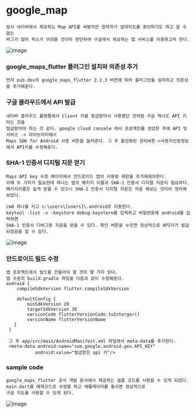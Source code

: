# google_map

```
앞서 네이버에서 제공하는 Map API를 써봤지만 원작자가 업데이트를 중단하기도 하고 알 수 없는
버그가 많아 픽스가 어려울 것이라 판단하여 구글에서 제공하는 맵 서비스를 이용하고자 한다.
```
![image](https://user-images.githubusercontent.com/58906858/212581367-f78ec8d8-4617-4719-ab6a-5a01105ea8d6.png)


### google_maps_flutter 플러그인 설치와 의존성 추가
```
먼저 pub.dev의 google_maps_flutter 2.2.3 버전에 따라 플러그인을 설치하고 의존성을 추가해준다.
```

### 구글 클라우드에서 API 발급
```
네이버 클라우드 플랫폼에서 Client 키를 발급받아서 사용했던 것처럼 구글 역시도 API 키라는 것을
발급받아야 하는 것 같다. google cloud console 에서 프로젝트를 생성한 후에 API 및 서비스 -> 라이브러리에서
Maps SDK for Android 사용 버튼을 눌러준다. 그 후 활성화된 관리버튼->사용자인증정보에서 API키를 수정해준다.
```

### SHA-1 인증서 디지털 지문 얻기
```
Maps API key 수정 페이지에서 안드로이드 앱의 사용량 제한을 추가해줘야한다.
이때 두 가지가 필요한데 하나는 앱의 패키지 이름과 SHA-1 인증서 디지털 지문이 필요하다.
패키지이름은 쉽게 얻을 수 있으나 SHA-1 인증서 디지털 지문은 처음 해보는 것이라 정리해보았다.

cmd 하나를 키고 c:\users\[users]\.android로 이동한다. 
keytool -list -v -keystore debug.keystore를 입력하고 비밀번호에 android를 입력하면
SHA-1 인증서 디버그용 지문을 얻을 수 있다. 확인 버튼을 누르면 정상적으로 API키가 발급되었음을 알 수 있다.
```
![image](https://user-images.githubusercontent.com/58906858/212579135-724b52fb-33d2-4166-8cd3-62deb0f36769.png)

### 안드로이드 빌드 수정
```
앱 프로젝트에서 빌드를 건들어야 할 것이 몇 가지 있다.
앱 수준의 build.gradle 파일을 다음과 같이 수정해준다.
android {
	compileSdkVersion flutter.compileSdkVersion
    
    defaultConfig {
    	minSdkVersion 20
        targetSdkVersion 30
        versionCode flutterVersionCode.toInterger()
        versionName flutterVersionName
   }
 }
 
 그 후 app/src/main/AndroidManifest.xml 파일에서 meta-data를 추가한다.
 <meta-data android:name="com.google.android.geo.API_KEY"
           android:value="발급받은 api 키"/>
 ```
 
### sample code
```
google_maps_flutter 공식 개발 문서에서 제공하는 샘플 코드를 사용할 수 있게 되었다.
main.dart를 예제코드로 수정을 하고 에뮬레이터를 돌리면 정상적으로 
구글 지도를 사용할 수 있게 된다.
```
![image](https://user-images.githubusercontent.com/58906858/212581169-f1469c48-a21b-4b38-a2c7-975c45f5a291.png)
